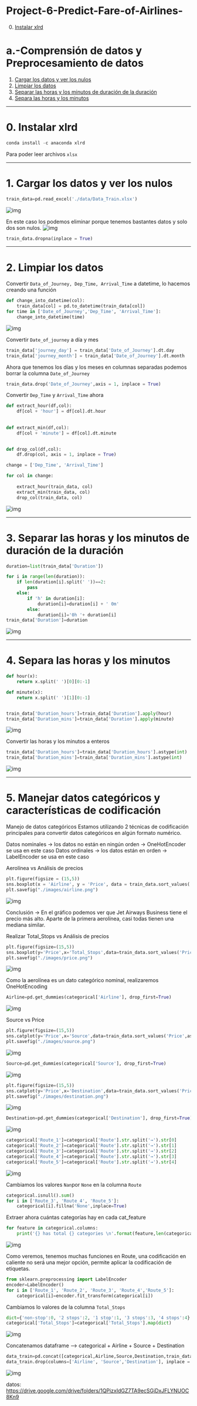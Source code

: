 # Project-6-Predict-Fare-of-Airlines-

 
0. [Instalar xlrd ](#schema0)

# a.-Comprensión de datos y Preprocesamiento de datos
1. [Cargar los datos y ver los nulos](#schema1)
2. [Limpiar los datos](#schema2)
3. [Separar las horas y los minutos de duración de la duración](#schema3)
4. [Separa las horas y los minutos](#schema4)
<hr>

<a name="schema0"></a>

# 0. Instalar xlrd
~~~python
conda install -c anaconda xlrd
~~~
Para poder leer archivos `xlsx`
<hr>

<a name="schema1"></a>

# 1. Cargar los datos y ver los nulos

~~~python
train_data=pd.read_excel('./data/Data_Train.xlsx')
~~~
![img](./images/001.png)


En este caso los podemos eliminar porque tenemos bastantes datos y solo dos son nulos.
![img](./images/004.png)
~~~python
train_data.dropna(inplace = True)
~~~
<hr>

<a name="schema2"></a>

# 2. Limpiar los datos
Convertir `Data_of_Journey, Dep_Time, Arrival_Time` a datetime, lo hacemos creando una función
~~~python
def change_into_datetime(col):
    train_data[col] = pd.to_datetime(train_data[col])
for time in ['Date_of_Journey','Dep_Time', 'Arrival_Time']:
    change_into_datetime(time)
~~~

![img](./images/005.png)

Convertir `Date_of_journey` a día y mes

~~~python
train_data['journey_day'] = train_data['Date_of_Journey'].dt.day
train_data['journey_month'] = train_data['Date_of_Journey'].dt.month
~~~
Ahora que tenemos los días y los meses en columnas separadas podemos borrar la columna `Date_of_Journey`

~~~python
train_data.drop('Date_of_Journey',axis = 1, inplace = True)
~~~

Convertir `Dep_Time` y `Arrival_Time` ahora
~~~python
def extract_hour(df,col):
    df[col + 'hour'] = df[col].dt.hour
    
    
def extract_min(df,col):
    df[col + 'minute'] = df[col].dt.minute

    
def drop_col(df,col):
    df.drop(col, axis = 1, inplace = True)

change = ['Dep_Time', 'Arrival_Time']

for col in change:
    
    extract_hour(train_data, col)
    extract_min(train_data, col)
    drop_col(train_data, col)
~~~

![img](./images/003.png)

<hr>

<a name="schema3"></a>

# 3. Separar las horas y los minutos de duración de la duración

~~~python
duration=list(train_data['Duration'])

for i in range(len(duration)):
    if len(duration[i].split(' '))==2:
        pass
    else:
        if 'h' in duration[i]:                  
            duration[i]=duration[i] + ' 0m'      
        else:
            duration[i]='0h '+ duration[i]   
train_data['Duration']=duration
~~~
![img](./images/006.png)

<hr>

<a name="schema4"></a>

# 4. Separa las horas y los minutos
~~~python
def hour(x):
    return x.split(' ')[0][0:-1]

def minute(x):
    return x.split(' ')[1][0:-1]


train_data['Duration_hours']=train_data['Duration'].apply(hour)
train_data['Duration_mins']=train_data['Duration'].apply(minute)
~~~
![img](./images/007.png)


Convertir las horas y los minutos a enteros
~~~python
train_data['Duration_hours']=train_data['Duration_hours'].astype(int)
train_data['Duration_mins']=train_data['Duration_mins'].astype(int)
~~~
![img](./images/008.png)

<hr>

<a name="schema5"></a>

# 5. Manejar datos categóricos y características de codificación

Manejo de datos categóricos
Estamos utilizando 2 técnicas de codificación principales para convertir datos categóricos en algún formato numérico.

Datos nominales -> los datos no están en ningún orden -> OneHotEncoder se usa en este caso
Datos ordinales -> los datos están en orden -> LabelEncoder se usa en este caso



Aerolínea vs Análisis de precios
~~~python
plt.figure(figsize = (15,5))
sns.boxplot(x = 'Airline', y = 'Price', data = train_data.sort_values('Price',ascending = False))
plt.savefig("./images/airline.png")
~~~
![img](./images/airline.png)

Conclusión -> En el gráfico podemos ver que Jet Airways Business tiene el precio más alto. Aparte de la primera aerolínea, casi todas tienen una mediana similar.

Realizar Total_Stops vs Análisis de precios

~~~python
plt.figure(figsize=(15,5))
sns.boxplot(y='Price',x='Total_Stops',data=train_data.sort_values('Price',ascending=False))
plt.savefig("./images/price.png")
~~~
![img](./images/price.png)


Como la aerolínea es un dato categórico nominal, realizaremos OneHotEncoding
~~~python
Airline=pd.get_dummies(categorical['Airline'], drop_first=True)
~~~
![img](./images/010.png)

Source vs Price

~~~python
plt.figure(figsize=(15,5))
sns.catplot(y='Price',x='Source',data=train_data.sort_values('Price',ascending=False),kind='boxen')
plt.savefig("./images/source.png")
~~~
![img](./images/source.png)

~~~python
Source=pd.get_dummies(categorical['Source'], drop_first=True)
~~~
![img](./images/011.png)

~~~python
plt.figure(figsize=(15,5))
sns.catplot(y='Price',x='Destination',data=train_data.sort_values('Price',ascending=False),kind='boxen')
plt.savefig("./images/destination.png")
~~~
![img](./images/destination.png)

~~~python
Destination=pd.get_dummies(categorical['Destination'], drop_first=True)
~~~
![img](./images/012.png)

~~~python
categorical['Route_1']=categorical['Route'].str.split('→').str[0]
categorical['Route_2']=categorical['Route'].str.split('→').str[1]
categorical['Route_3']=categorical['Route'].str.split('→').str[2]
categorical['Route_4']=categorical['Route'].str.split('→').str[3]
categorical['Route_5']=categorical['Route'].str.split('→').str[4]
~~~
![img](./images/013.png)


Cambiamos los valores `Nan`por `None` en la columna `Route`
~~~python
categorical.isnull().sum()
for i in ['Route_3', 'Route_4', 'Route_5']:
    categorical[i].fillna('None',inplace=True)
~~~
Extraer ahora cuántas categorías hay en cada cat_feature
~~~python
for feature in categorical.columns:
    print('{} has total {} categories \n'.format(feature,len(categorical[feature].value_counts())))
~~~
![img](./images/014.png)

Como veremos, tenemos muchas funciones en Route, una codificación en caliente no será una mejor opción, permite aplicar la codificación de etiquetas.

~~~python
from sklearn.preprocessing import LabelEncoder
encoder=LabelEncoder()
for i in ['Route_1', 'Route_2', 'Route_3', 'Route_4','Route_5']:
    categorical[i]=encoder.fit_transform(categorical[i])
~~~


Cambiamos lo valores de la columna `Total_Stops`

~~~python
dict={'non-stop':0, '2 stops':2, '1 stop':1, '3 stops':3, '4 stops':4}
categorical['Total_Stops']=categorical['Total_Stops'].map(dict)
~~~
![img](./images/015.png)

Concatenamos dataframe --> categorical + Airline + Source + Destination
~~~python
data_train=pd.concat([categorical,Airline,Source,Destination,train_data[cont_col]],axis=1)
data_train.drop(columns=['Airline', 'Source','Destination'], inplace = True)
~~~
![img](./images/017.png)











datos: https://drive.google.com/drive/folders/1QPizxIdGZ7TA9ecSGjDxJFLYNUOC8Kn9